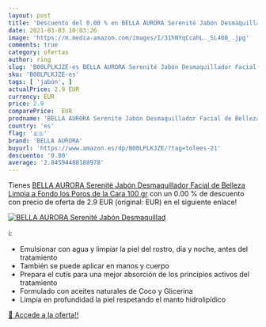 ```yaml
---
layout: post
title: 'Descuento del 0.00 % en BELLA AURORA Serenité Jabón Desmaquillad'
date: 2021-03-03 10:03:26
image: 'https://m.media-amazon.com/images/I/31hNYqCcahL._SL400_.jpg'
comments: true
category: ofertas
author: ring
slug: 'B00LPLKJZE-es BELLA AURORA Serenité Jabón Desmaquillador Facial de...'
sku: 'B00LPLKJZE-es'
tags: [ 'jabón', ]
actualPrice: 2.9 EUR
currency: EUR
price: 2.9
comparePrice:  EUR
prodname: 'BELLA AURORA Serenité Jabón Desmaquillador Facial de Belleza Limpia a Fondo los Poros de la Cara  100 gr'
country: 'es'
flag: '🇪🇸'
brand: 'BELLA AURORA'
buyurl: 'https://www.amazon.es/dp/B00LPLKJZE/?tag=tolees-21'
descuento: '0.00'
average: '2.84594488188978'
---
```


Tienes [BELLA AURORA Serenité Jabón Desmaquillador Facial de Belleza Limpia a Fondo los Poros de la Cara  100 gr](https://www.amazon.es/dp/B00LPLKJZE/?tag=tolees-21) con un 0.00 % de descuento con precio de oferta de 2.9 EUR (original:  EUR) en el siguiente enlace!

[![BELLA AURORA Serenité Jabón Desmaquillad](https://m.media-amazon.com/images/I/31hNYqCcahL._SL400_.jpg)](https://www.amazon.es/dp/B00LPLKJZE/?tag=tolees-21)

ℹ️:

- Emulsionar con agua y limpiar la piel del rostro, día y noche, antes del tratamiento
- También se puede aplicar en manos y cuerpo
- Prepara el cutis para una mejor absorción de los principios activos del tratamiento
- Formulado con aceites naturales de Coco y Glicerina
- Limpia en profundidad la piel respetando el manto hidrolipídico

[🛒 Accede a la oferta!!](https://www.amazon.es/dp/B00LPLKJZE/?tag=tolees-21)
